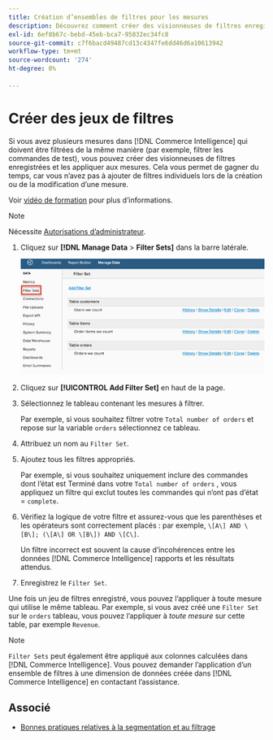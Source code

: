 ```yaml
---
title: Création d’ensembles de filtres pour les mesures
description: Découvrez comment créer des visionneuses de filtres enregistrées et les appliquer aux mesures.
exl-id: 6ef8b67c-bebd-45eb-bca7-95832ec34fc8
source-git-commit: c7f6bacd49487cd13c4347fe6dd46d6a10613942
workflow-type: tm+mt
source-wordcount: '274'
ht-degree: 0%

---
```


# Créer des jeux de filtres

Si vous avez plusieurs mesures dans [!DNL Commerce Intelligence] qui doivent être filtrées de la même manière (par exemple, filtrer les commandes de test), vous pouvez créer des visionneuses de filtres enregistrées et les appliquer aux mesures. Cela vous permet de gagner du temps, car vous n’avez pas à ajouter de filtres individuels lors de la création ou de la modification d’une mesure.

Voir [vidéo de formation](https://experienceleague.adobe.com/docs/commerce-knowledge-base/kb/how-to/mbi-training-video-filter-sets.html) pour plus d’informations.

>[!NOTE]
>
>Nécessite [Autorisations d’administrateur](../../administrator/user-management/user-management.md).

1. Cliquez sur **[!DNL Manage Data** > **Filter Sets]** dans la barre latérale.

   ![](../../assets/create-filter-sets.png)

1. Cliquez sur **[!UICONTROL Add Filter Set]** en haut de la page.

1. Sélectionnez le tableau contenant les mesures à filtrer.

   Par exemple, si vous souhaitez filtrer votre `Total number of orders` et repose sur la variable `orders` sélectionnez ce tableau.

1. Attribuez un nom au `Filter Set`.

1. Ajoutez tous les filtres appropriés.

   Par exemple, si vous souhaitez uniquement inclure des commandes dont l’état est Terminé dans votre `Total number of orders` , vous appliquez un filtre qui exclut toutes les commandes qui n’ont pas d’état = `complete`.

1. Vérifiez la logique de votre filtre et assurez-vous que les parenthèses et les opérateurs sont correctement placés : par exemple, `\[A\] AND \[B\]; (\[A\] OR \[B\]) AND \[C\]`.

   Un filtre incorrect est souvent la cause d’incohérences entre les données [!DNL Commerce Intelligence] rapports et les résultats attendus.

1. Enregistrez le `Filter Set`.

Une fois un jeu de filtres enregistré, vous pouvez l’appliquer à toute mesure qui utilise le même tableau. Par exemple, si vous avez créé une `Filter Set` sur le `orders` tableau, vous pouvez l’appliquer à *toute mesure* sur cette table, par exemple `Revenue`.

>[!NOTE]
>
>`Filter Sets` peut également être appliqué aux colonnes calculées dans [!DNL Commerce Intelligence]. Vous pouvez demander l’application d’un ensemble de filtres à une dimension de données créée dans [!DNL Commerce Intelligence] en contactant l’assistance.

## Associé

* [Bonnes pratiques relatives à la segmentation et au filtrage](../../best-practices/segment-filter.md)
